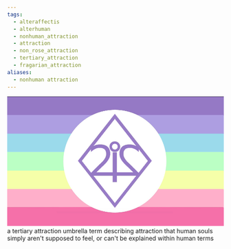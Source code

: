 ```yaml
---
tags:
  - alteraffectis
  - alterhuman
  - nonhuman_attraction
  - attraction
  - non_rose_attraction
  - tertiary_attraction
  - fragarian_attraction
aliases:
  - nonhuman attraction
---
```

![alteraffectis.png](../../../images/alteraffectis.png)  
a tertiary attraction umbrella term describing attraction that human souls simply aren't supposed to feel, or can't be explained within human terms